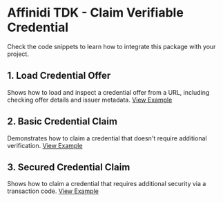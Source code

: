 # Affinidi TDK - Claim Verifiable Credential

Check the code snippets to learn how to integrate this package with your project.

## 1. Load Credential Offer

Shows how to load and inspect a credential offer from a URL, including checking offer details and issuer metadata.
[View Example](load_credential_offer_example.dart)

## 2. Basic Credential Claim

Demonstrates how to claim a credential that doesn't require additional verification.
[View Example](claim_basic_credential_example.dart)

## 3. Secured Credential Claim

Shows how to claim a credential that requires additional security via a transaction code.
[View Example](claim_secured_credential_example.dart)
